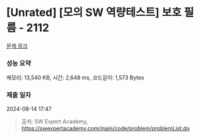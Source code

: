 # [Unrated] [모의 SW 역량테스트] 보호 필름 - 2112 

[문제 링크](https://swexpertacademy.com/main/code/problem/problemDetail.do?contestProbId=AV5V1SYKAaUDFAWu) 

### 성능 요약

메모리: 13,540 KB, 시간: 2,648 ms, 코드길이: 1,573 Bytes

### 제출 일자

2024-08-14 17:47



> 출처: SW Expert Academy, https://swexpertacademy.com/main/code/problem/problemList.do